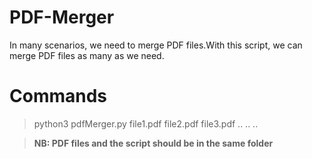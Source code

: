 # PDF-Merger
In many scenarios, we need to merge PDF files.With this script, we can merge PDF files as many as we need.
# Commands
> python3 pdfMerger.py file1.pdf file2.pdf file3.pdf .. .. ..

> **NB: PDF files and the script should be in the same folder**
